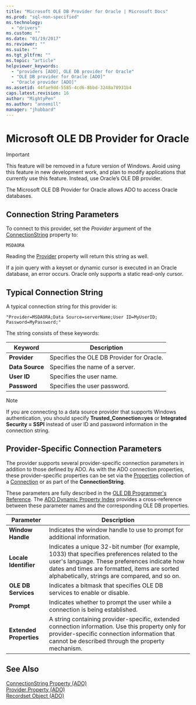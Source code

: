 ```yaml
---
title: "Microsoft OLE DB Provider for Oracle | Microsoft Docs"
ms.prod: "sql-non-specified"
ms.technology:
  - "drivers"
ms.custom: ""
ms.date: "01/19/2017"
ms.reviewer: ""
ms.suite: ""
ms.tgt_pltfrm: ""
ms.topic: "article"
helpviewer_keywords: 
  - "providers [ADO], OLE DB provider for Oracle"
  - "OLE DB provider for Oracle [ADO]"
  - "Oracle provider [ADO]"
ms.assetid: 44fae9dd-5585-4cd6-8bbd-3248a78931b4
caps.latest.revision: 16
author: "MightyPen"
ms.author: "annemill"
manager: "jhubbard"
---
```

# Microsoft OLE DB Provider for Oracle
> [!IMPORTANT]
>  This feature will be removed in a future version of Windows. Avoid using this feature in new development work, and plan to modify applications that currently use this feature. Instead, use Oracle’s OLE DB provider.  
  
 The Microsoft OLE DB Provider for Oracle allows ADO to access Oracle databases.  
  
## Connection String Parameters  
 To connect to this provider, set the *Provider* argument of the [ConnectionString](../../../ado/reference/ado-api/connectionstring-property-ado.md) property to:  
  
```  
MSDAORA  
```  
  
 Reading the [Provider](../../../ado/reference/ado-api/provider-property-ado.md) property will return this string as well.  
  
 If a join query with a keyset or dynamic cursor is executed in an Oracle database, an error occurs. Oracle only supports a static read-only cursor.  
  
## Typical Connection String  
 A typical connection string for this provider is:  
  
```  
"Provider=MSDAORA;Data Source=serverName;User ID=MyUserID; Password=MyPassword;"  
```  
  
 The string consists of these keywords:  
  
|Keyword|Description|  
|-------------|-----------------|  
|**Provider**|Specifies the OLE DB Provider for Oracle.|  
|**Data Source**|Specifies the name of a server.|  
|**User ID**|Specifies the user name.|  
|**Password**|Specifies the user password.|  
  
> [!NOTE]
>  If you are connecting to a data source provider that supports Windows authentication, you should specify **Trusted_Connection=yes** or **Integrated Security = SSPI** instead of user ID and password information in the connection string.  
  
## Provider-Specific Connection Parameters  
 The provider supports several provider-specific connection parameters in addition to those defined by ADO. As with the ADO connection properties, these provider-specific properties can be set via the [Properties](../../../ado/reference/ado-api/properties-collection-ado.md) collection of a [Connection](../../../ado/reference/ado-api/connection-object-ado.md) or as part of the **ConnectionString**.  
  
 These parameters are fully described in the [OLE DB Programmer's Reference](http://msdn.microsoft.com/en-us/3c5e2dd5-35e5-4a93-ac3a-3818bb43bbf8). The [ADO Dynamic Property Index](../../../ado/reference/ado-api/ado-dynamic-property-index.md) provides a cross-reference between these parameter names and the corresponding OLE DB properties.  
  
|Parameter|Description|  
|---------------|-----------------|  
|**Window Handle**|Indicates the window handle to use to prompt for additional information.|  
|**Locale Identifier**|Indicates a unique 32-bit number (for example, 1033) that specifies preferences related to the user's language. These preferences indicate how dates and times are formatted, items are sorted alphabetically, strings are compared, and so on.|  
|**OLE DB Services**|Indicates a bitmask that specifies OLE DB services to enable or disable.|  
|**Prompt**|Indicates whether to prompt the user while a connection is being established.|  
|**Extended Properties**|A string containing provider-specific, extended connection information. Use this property only for provider-specific connection information that cannot be described through the property mechanism.|  
  
## See Also  
 [ConnectionString Property (ADO)](../../../ado/reference/ado-api/connectionstring-property-ado.md)   
 [Provider Property (ADO)](../../../ado/reference/ado-api/provider-property-ado.md)   
 [Recordset Object (ADO)](../../../ado/reference/ado-api/recordset-object-ado.md)